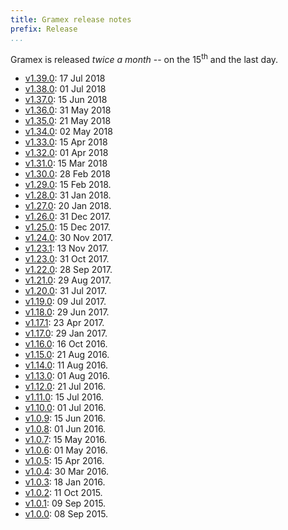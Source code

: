 ```yaml
---
title: Gramex release notes
prefix: Release
...
```


Gramex is released *twice a month* -- on the 15<sup>th</sup> and the last day.

- [v1.39.0](1.39/): 17 Jul 2018
- [v1.38.0](1.38/): 01 Jul 2018
- [v1.37.0](1.37/): 15 Jun 2018
- [v1.36.0](1.36/): 31 May 2018
- [v1.35.0](1.35/): 21 May 2018
- [v1.34.0](1.34/): 02 May 2018
- [v1.33.0](1.33/): 15 Apr 2018
- [v1.32.0](1.32/): 01 Apr 2018
- [v1.31.0](1.31/): 15 Mar 2018
- [v1.30.0](1.30/): 28 Feb 2018
- [v1.29.0](https://learn.gramener.com/gramex/history#v1-29-0-2018-02-15): 15 Feb 2018.
- [v1.28.0](https://learn.gramener.com/gramex/history#v1-28-0-2018-01-31): 31 Jan 2018.
- [v1.27.0](https://learn.gramener.com/gramex/history#v1-27-0-2018-01-20): 20 Jan 2018.
- [v1.26.0](https://learn.gramener.com/gramex/history#v1-26-0-2017-12-31): 31 Dec 2017.
- [v1.25.0](https://learn.gramener.com/gramex/history#v1-25-0-2017-12-15): 15 Dec 2017.
- [v1.24.0](https://learn.gramener.com/gramex/history#v1-24-0-2017-11-30): 30 Nov 2017.
- [v1.23.1](https://learn.gramener.com/gramex/history#v1-23-1-2017-11-13): 13 Nov 2017.
- [v1.23.0](https://learn.gramener.com/gramex/history#v1-23-0-2017-10-31): 31 Oct 2017.
- [v1.22.0](https://learn.gramener.com/gramex/history#v1-22-0-2017-09-28): 28 Sep 2017.
- [v1.21.0](https://learn.gramener.com/gramex/history#v1-21-0-2017-08-29): 29 Aug 2017.
- [v1.20.0](https://learn.gramener.com/gramex/history#v1-20-0-2017-07-31): 31 Jul 2017.
- [v1.19.0](https://learn.gramener.com/gramex/history#v1-19-0-2017-07-09): 09 Jul 2017.
- [v1.18.0](https://learn.gramener.com/gramex/history#v1-18-0-2017-06-29): 29 Jun 2017.
- [v1.17.1](https://learn.gramener.com/gramex/history#v1-17-1-2017-04-23): 23 Apr 2017.
- [v1.17.0](https://learn.gramener.com/gramex/history#v1-17-2017-01-29): 29 Jan 2017.
- [v1.16.0](https://learn.gramener.com/gramex/history#v1-16-2016-10-16): 16 Oct 2016.
- [v1.15.0](https://learn.gramener.com/gramex/history#v1-15-2016-08-21): 21 Aug 2016.
- [v1.14.0](https://learn.gramener.com/gramex/history#v1-14-2016-08-11): 11 Aug 2016.
- [v1.13.0](https://learn.gramener.com/gramex/history#v1-13-2016-08-01): 01 Aug 2016.
- [v1.12.0](https://learn.gramener.com/gramex/history#v1-12-2016-07-21): 21 Jul 2016.
- [v1.11.0](https://learn.gramener.com/gramex/history#v1-11-2016-07-15): 15 Jul 2016.
- [v1.10.0](https://learn.gramener.com/gramex/history#v1-10-2016-07-01): 01 Jul 2016.
- [v1.0.9](https://learn.gramener.com/gramex/history#v1-0-9-2016-06-15): 15 Jun 2016.
- [v1.0.8](https://learn.gramener.com/gramex/history#v1-0-8-2016-06-01): 01 Jun 2016.
- [v1.0.7](https://learn.gramener.com/gramex/history#v1-0-7-2016-05-15): 15 May 2016.
- [v1.0.6](https://learn.gramener.com/gramex/history#v1-0-6-2016-05-01): 01 May 2016.
- [v1.0.5](https://learn.gramener.com/gramex/history#v1-0-5-2016-04-15): 15 Apr 2016.
- [v1.0.4](https://learn.gramener.com/gramex/history#v1-0-4-2016-03-30): 30 Mar 2016.
- [v1.0.3](https://learn.gramener.com/gramex/history#v1-0-3-2016-01-18): 18 Jan 2016.
- [v1.0.2](https://learn.gramener.com/gramex/history#v1-0-2-2015-10-11): 11 Oct 2015.
- [v1.0.1](https://learn.gramener.com/gramex/history#v1-0-1-2015-09-09): 09 Sep 2015.
- [v1.0.0](https://learn.gramener.com/gramex/history#v1-0-0-2015-09-08): 08 Sep 2015.
